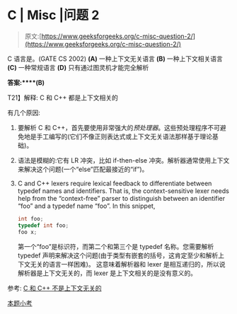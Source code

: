 # C | Misc |问题 2

> 原文:[https://www.geeksforgeeks.org/c-misc-question-2/](https://www.geeksforgeeks.org/c-misc-question-2/)

C 语言是。(GATE CS 2002)
**(A)** 一种上下文无关语言
**(B)** 一种上下文相关语言
**(C)** 一种常规语言
**(D)** 只有通过图灵机才能完全解析

**答案:****(B)**

T21】解释: C 和 C++ 都是上下文相关的

有几个原因:

1.  要解析 C 和 C++，首先要使用非常强大的*预处理器*。这些预处理程序不可避免地是手工编写的(它们不像正则表达式或上下文无关语法那样基于理论基础)。
2.  语法是模糊的:它有 LR 冲突，比如 if-then-else 冲突。解析器通常使用上下文来解决这个问题(一个“else”匹配最接近的“if”)。
3.  C and C++ lexers require lexical feedback to differentiate between typedef names and identifiers. That is, the context-sensitive lexer needs help from the “context-free” parser to distinguish between an identifier “foo” and a typedef name “foo”. In this snippet,

    ```cpp
    int foo;
    typedef int foo;
    foo x;
    ```

    第一个“foo”是标识符，而第二个和第三个是 typedef 名称。您需要解析 typedef 声明来解决这个问题(由于类型有嵌套的括号，这肯定至少和解析上下文无关的语言一样困难)。
    这意味着解析器和 lexer 是相互递归的，所以说解析器是上下文无关的，而 lexer 是上下文相关的是没有意义的。

参考: [C 和 C++ 不是上下文无关的](http://trevorjim.com/c-and-cplusplus-are-not-context-free/)

[本题小考](https://www.geeksforgeeks.org/c-language-2-gq/misc-gq/)